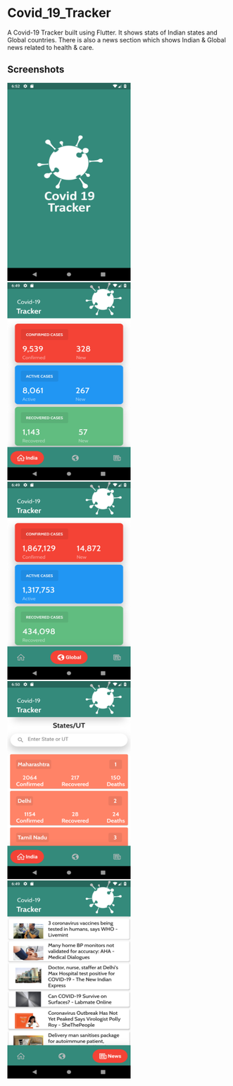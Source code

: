 # Covid_19_Tracker

A Covid-19 Tracker built using Flutter. It shows stats of Indian states and Global countries. There is also a news section which shows Indian & Global news related to health & care.

## Screenshots

<img src="screenshot/Screenshot1.png" width=280px height=450px>
<img src="screenshot/Screenshot2.png" width=280px height=450px>
<img src="screenshot/Screenshot3.png" width=280px height=450px>
<img src="screenshot/Screenshot4.png" width=280px height=450px>
<img src="screenshot/Screenshot5.png" width=280px height=450px>
